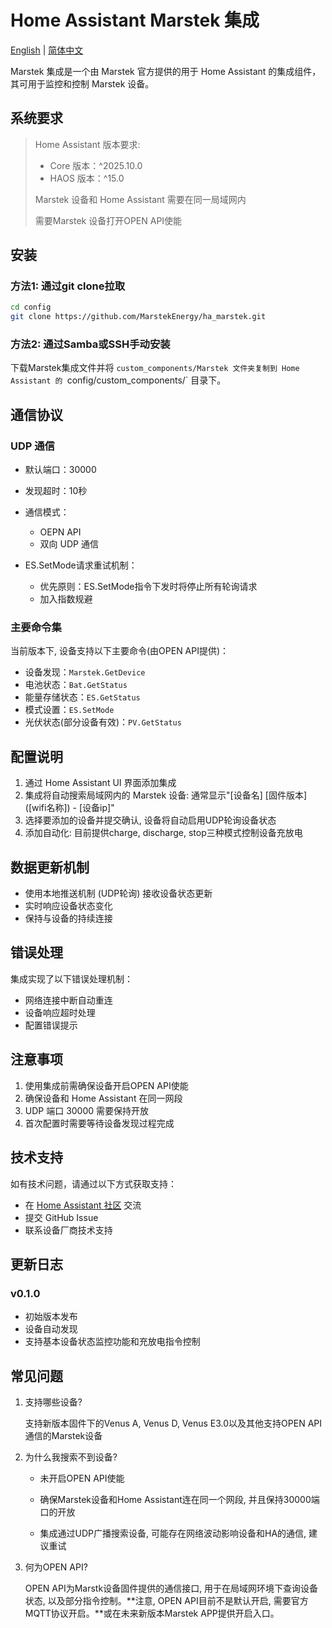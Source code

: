# Home Assistant Marstek 集成

[English](../README.md) | [简体中文](./README_zh.md)

Marstek 集成是一个由 Marstek 官方提供的用于 Home Assistant 的集成组件，其可用于监控和控制 Marstek 设备。

## 系统要求

> Home Assistant 版本要求:
>
> - Core 版本：^2025.10.0
> - HAOS 版本：^15.0
>
> Marstek 设备和 Home Assistant 需要在同一局域网内
>
> 需要Marstek 设备打开OPEN API使能

## 安装

### 方法1: 通过git clone拉取

```bash
cd config
git clone https://github.com/MarstekEnergy/ha_marstek.git
```

### 方法2: 通过Samba或SSH手动安装

下载Marstek集成文件并将 `custom_components/Marstek 文件夹复制到 Home Assistant 的 `config/custom_components/` 目录下。

## 通信协议

### UDP 通信
- 默认端口：30000
- 发现超时：10秒
- 通信模式：
  - OEPN API
  - 双向 UDP 通信

- ES.SetMode请求重试机制：
  - 优先原则：ES.SetMode指令下发时将停止所有轮询请求
  - 加入指数规避


### 主要命令集

当前版本下, 设备支持以下主要命令(由OPEN API提供)：

- 设备发现：`Marstek.GetDevice`
- 电池状态：`Bat.GetStatus`
- 能量存储状态：`ES.GetStatus`
- 模式设置：`ES.SetMode`
- 光伏状态(部分设备有效)：`PV.GetStatus`


## 配置说明

1. 通过 Home Assistant UI 界面添加集成
2. 集成将自动搜索局域网内的 Marstek 设备: 通常显示"[设备名] [固件版本] ([wifi名称]) - [设备ip]"
3. 选择要添加的设备并提交确认, 设备将自动启用UDP轮询设备状态
4. 添加自动化: 目前提供charge, discharge, stop三种模式控制设备充放电

## 数据更新机制

- 使用本地推送机制 (UDP轮询) 接收设备状态更新
- 实时响应设备状态变化
- 保持与设备的持续连接

## 错误处理

集成实现了以下错误处理机制：

- 网络连接中断自动重连
- 设备响应超时处理
- 配置错误提示

## 注意事项

1. 使用集成前需确保设备开启OPEN API使能
2. 确保设备和 Home Assistant 在同一网段
3. UDP 端口 30000 需要保持开放
4. 首次配置时需要等待设备发现过程完成

## 技术支持

如有技术问题，请通过以下方式获取支持：

- 在 [Home Assistant 社区](https://community.home-assistant.io/) 交流
- 提交 GitHub Issue
- 联系设备厂商技术支持

## 更新日志

### v0.1.0 
- 初始版本发布
- 设备自动发现
- 支持基本设备状态监控功能和充放电指令控制

## 常见问题

1. 支持哪些设备?

   支持新版本固件下的Venus A, Venus D, Venus E3.0以及其他支持OPEN API通信的Marstek设备

2. 为什么我搜索不到设备?

   - 未开启OPEN API使能

   - 确保Marstek设备和Home Assistant连在同一个网段, 并且保持30000端口的开放
   - 集成通过UDP广播搜索设备, 可能存在网络波动影响设备和HA的通信, 建议重试

3. 何为OPEN API?

   OPEN API为Marstk设备固件提供的通信接口, 用于在局域网环境下查询设备状态, 以及部分指令控制。**注意, OPEN API目前不是默认开启, 需要官方MQTT协议开启。**或在未来新版本Marstek APP提供开启入口。
